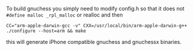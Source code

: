 To build gnuchess you simply need to modify config.h so that it does not `#define malloc _rpl_malloc` or realloc and then

`CC="arm-apple-darwin-gcc -v" CXX=/usr/local/bin/arm-apple-darwin-g++ ./configure --host=arm && make`

this will generate iPhone compatible gnuchess and gnuchessx binaries.